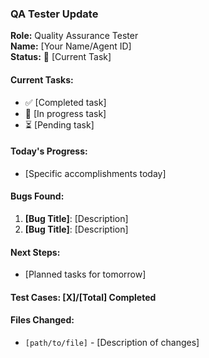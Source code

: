 ### QA Tester Update

**Role:** Quality Assurance Tester  
**Name:** [Your Name/Agent ID]  
**Status:** 🧪 [Current Task]

#### Current Tasks:
- ✅ [Completed task]
- 🔄 [In progress task]  
- ⏳ [Pending task]

#### Today's Progress:
- [Specific accomplishments today]

#### Bugs Found:
1. **[Bug Title]**: [Description]
2. **[Bug Title]**: [Description]

#### Next Steps:
- [Planned tasks for tomorrow]

#### Test Cases: [X]/[Total] Completed

#### Files Changed:
- `[path/to/file]` - [Description of changes]